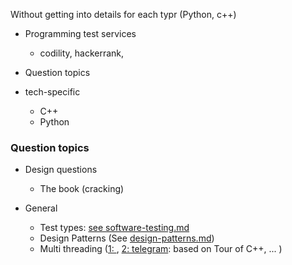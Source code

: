 Without getting into details for each typr (Python, c++)

* Programming test services
   * codility, hackerrank, 

* Question topics
* tech-specific
    * C++
    * Python


### Question topics
* Design questions
   * The book (cracking)

* General
   * Test types: [see software-testing.md](./software-testing.md)
   * Design Patterns (See [design-patterns.md](./design-patterns.md))
   * Multi threading ([1: ](./concurrency-async-terms.md), [2: telegram](?): based on Tour of C++, ... )

